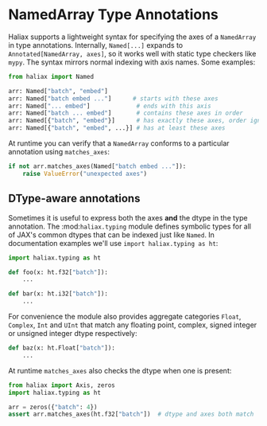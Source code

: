# NamedArray Type Annotations

Haliax supports a lightweight syntax for specifying the axes of a `NamedArray`
in type annotations.  Internally, `Named[...]` expands to
`Annotated[NamedArray, axes]`, so it works well with static type checkers like
``mypy``.  The syntax mirrors normal indexing with axis names.  Some examples:

```python
from haliax import Named

arr: Named["batch", "embed"]
arr: Named["batch embed ..."]      # starts with these axes
arr: Named["... embed"]             # ends with this axis
arr: Named["batch ... embed"]       # contains these axes in order
arr: Named[{"batch", "embed"}]      # has exactly these axes, order ignored
arr: Named[{"batch", "embed", ...}] # has at least these axes
```

At runtime you can verify that a `NamedArray` conforms to a particular
annotation using `matches_axes`:

```python
if not arr.matches_axes(Named["batch embed ..."]):
    raise ValueError("unexpected axes")
```

## DType-aware annotations

Sometimes it is useful to express both the axes **and** the dtype in the type
annotation.  The :mod:`haliax.typing` module defines symbolic types for all of
JAX's common dtypes that can be indexed just like ``Named``.  In documentation
examples we'll use ``import haliax.typing as ht``:

```python
import haliax.typing as ht

def foo(x: ht.f32["batch"]):
    ...

def bar(x: ht.i32["batch"]):
    ...
```

For convenience the module also provides aggregate categories ``Float``,
``Complex``, ``Int`` and ``UInt`` that match any floating point, complex,
signed integer or unsigned integer dtype respectively:

```python
def baz(x: ht.Float["batch"]):
    ...
```

At runtime ``matches_axes`` also checks the dtype when one is present:

```python
from haliax import Axis, zeros
import haliax.typing as ht

arr = zeros({"batch": 4})
assert arr.matches_axes(ht.f32["batch"])  # dtype and axes both match
```
